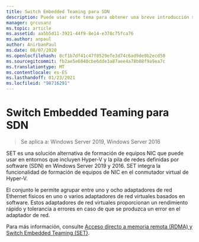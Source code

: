 ```yaml
---
title: Switch Embedded Teaming para SDN
description: Puede usar este tema para obtener una breve introducción sobre cómo cambiar la formación de equipos incrustados en Windows Server 2019 y 2016.
manager: grcusanz
ms.topic: article
ms.assetid: aa5b5d11-3921-44f9-8e14-e378c75fca76
ms.author: anpaul
author: AnirbanPaul
ms.date: 08/07/2020
ms.openlocfilehash: 8cf1b7df41c47f0529efe3d74c6ad9de9b2ecd50
ms.sourcegitcommit: fb2ae5e6040cbe6dde3a87aee4a78b08f9a9ea7c
ms.translationtype: MT
ms.contentlocale: es-ES
ms.lasthandoff: 01/23/2021
ms.locfileid: "98716291"
---
```

# <a name="switch-embedded-teaming-for-sdn"></a>Switch Embedded Teaming para SDN

>Se aplica a: Windows Server 2019, Windows Server 2016

SET es una solución alternativa de formación de equipos NIC que puede usar en entornos que incluyen Hyper-V y la pila de redes definidas por software (SDN) en Windows Server 2019 y 2016. SET integra la funcionalidad de formación de equipos de NIC en el conmutador virtual de Hyper-V.

El conjunto le permite agrupar entre uno y ocho adaptadores de red Ethernet físicos en uno o varios adaptadores de red virtuales basados en software. Estos adaptadores de red virtuales proporcionan un rendimiento rápido y tolerancia a errores en caso de que se produzca un error en el adaptador de red.

Para más información, consulte [Acceso directo a memoria remota (RDMA) y Switch Embedded Teaming (SET)](../../../virtualization//hyper-v-virtual-switch/RDMA-and-Switch-Embedded-Teaming.md).
